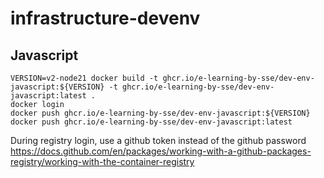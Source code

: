 # infrastructure-devenv


## Javascript
```
VERSION=v2-node21 docker build -t ghcr.io/e-learning-by-sse/dev-env-javascript:${VERSION} -t ghcr.io/e-learning-by-sse/dev-env-javascript:latest .
docker login
docker push ghcr.io/e-learning-by-sse/dev-env-javascript:${VERSION}
docker push ghcr.io/e-learning-by-sse/dev-env-javascript:latest
```
During registry login, use a github token instead of the github password https://docs.github.com/en/packages/working-with-a-github-packages-registry/working-with-the-container-registry
